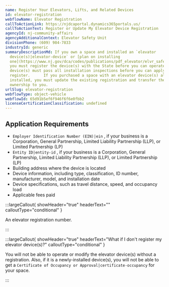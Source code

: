 ```yaml
---
name: Register Your Elevators, Lifts, and Related Devices
id: elevator-registration
webflowName: Elevator Registration
callToActionLink: https://njdcaportal.dynamics365portals.us/
callToActionText: Register or Update My Elevator Device Registration
agencyId: nj-community-affairs
agencyAdditionalContext: Elevator Safety Unit
divisionPhone: (609) 984-7833
industryId: generic
summaryDescriptionMd: If you own a space and installed an `elevator
  device(s)|elevator-device` or [plan on installing
  one](https://www.nj.gov/dca/codes/publications/pdf_elevator/elvr_safe_pr_perm_pro.pdf),
  you must register the device(s) with the State before you can operate it. The
  device(s) must pass all installation inspections before you can apply to
  register.      If you purchased a space with an elevator device(s) already
  installed, you must update the existing registration and transfer the
  ownership to you.
urlSlug: elevator-registration
webflowType: object-vehicle
webflowId: 65d91b5ef6f946f6f6e0fbb2
licenseCertificationClassification: undefined
---
```


## Application Requirements

- `Employer Identification Number (EIN)|ein` , if your business is a Corporation, General Partnership, Limited Liability Partnership (LLP), or Limited Partnership (LP)
- `Entity ID|entity-id` , if your business is a Corporation, General Partnership, Limited Liability Partnership (LLP), or Limited Partnership (LP)
- Building address where the device is located
- Device information, including type, classification, ID number, manufacturer, model, and installation date
- Device specifications, such as travel distance, speed, and occupancy load
- Applicable fees paid

:::largeCallout{ showHeader="true" headerText="" calloutType="conditional" }

An elevator registration number.

:::

:::largeCallout{ showHeader="true" headerText="What if I don't register my elevator device(s)?" calloutType="conditional" }

You will not be able to operate or modify the elevator device(s) without a registration. Also, if it is a newly-installed device(s), you will not be able to get a `Certificate of Occupancy or Approval|certificate-occupancy` for your space.

:::
